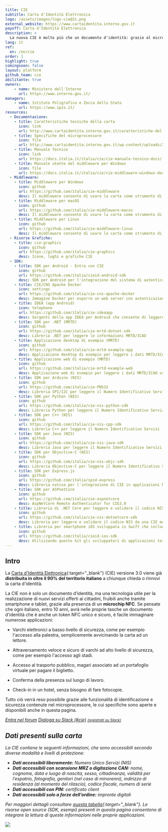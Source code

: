 ```yaml
---
title: CIE
subtitle: Carta d'Identità Elettronica
logo: /assets/images/logo-cie@2x.png
external_website: https://www.cartaidentita.interno.gov.it
payoff: Carta d'Identità Elettronica
description: >
  La nuova CIE è molto più che un documento d'identità: grazie al microprocessore RF può essere letta da dispositivi NFC (es. smartphone) e usata per accedere ai varchi o per creare connessioni sicure (TLS) verso i servizi in rete.
lang: it
ref:
  en: /en/cie
order: 1
highlight: true
comingsoon: false
layout: platform
github_team: cie
abilitante: true
owners:
    - name: Ministero dell'Interno
      url: https://www.interno.gov.it/
managers:
    - name: Istituto Poligrafico e Zecca dello Stato
      url: https://www.ipzs.it/
resources:
  - Documentazione:
    - title: Caratteristiche tecniche della carta
      icon: link
      url: http://www.cartaidentita.interno.gov.it/caratteristiche-del-documento/
    - title: Specifiche del microprocessore
      icon: file
      url: http://www.cartaidentita.interno.gov.it/wp-content/uploads/2016/07/cie_3.0_-_specifiche_chip.pdf
    - title: Manuale Tecnico
      icon: link
      url: https://docs.italia.it/italia/cie/cie-manuale-tecnico-docs/
    - title: Manuale utente del middleware per Windows
      icon: file
      url: https://docs.italia.it/italia/cie/cie-middleware-windows-docs/
  - Middleware:
    - title: Middleware per Windows
      icon: github
      url: https://github.com/italia/cie-middleware
      desc: Il middleware consente di usare la carta come strumento di accesso per i servizi web.
    - title: Middleware per macOS
      icon: github
      url: https://github.com/italia/cie-middleware-macos
      desc: Il middleware consente di usare la carta come strumento di accesso per i servizi web.
    - title: Middleware per Linux
      icon: github
      url: https://github.com/italia/cie-middleware-linux
      desc: Il middleware consente di usare la carta come strumento di accesso per i servizi web.
  - Risorse Grafiche:
    - title: cie-graphics
      icon: github
      url: https://github.com/italia/cie-graphics
      desc: Icone, loghi e grafiche CIE
  - SDK:
    - title: SDK per Android - Entra con CIE
      icon: github
      url: https://github.com/italia/cieid-android-sdk
      desc: SDK per Android per l'integrazione del sistema di autenticazione Entra con CIE
    - title: CIE/CNS Apache Docker
      icon: settings
      url: https://github.com/italia/cie-cns-apache-docker
      desc: Immagine Docker per esporre un web server con autenticazione basata su CIE e CNS
    - title: IDEA (app Android)
      icon: telephone
      url: https://github.com/italia/cie-ideaapp
      desc: Sorgenti della app IDEA per Android che consente di leggere e visualizzare i dati della carta con uno smartphone
    - title: SDK per .NET (MRTD)
      icon: github
      url: https://github.com/italia/cie-mrtd-dotnet-sdk
      desc: Libreria .NET per leggere le informazioni MRTD/ICAO
    - title: Applicazione desktop di esempio (MRTD)
      icon: github
      url: https://github.com/italia/cie-mrtd-example-app
      desc: Applicazione desktop di esempio per leggere i dati MRTD/ICAO usando la libreria .NET
    - title: Applicazione web di esempio (MRTD)
      icon: github
      url: https://github.com/italia/cie-mrtd-example-web
      desc: Applicazione web di esempio per leggere i dati MRTD/ICAO usando la libreria .NET
    - title: SDK per Arduino (NIS)
      icon: github
      url: https://github.com/italia/cie-PN532
      desc: Libreria SPI/I2C per leggere il Numero Identificativo Servizi con Arduino
    - title: SDK per Python (NIS)
      icon: github
      url: https://github.com/italia/cie-nis-python-sdk
      desc: Libreria Python per leggere il Numero Identificativo Servizi
    - title: SDK per C++ (NIS)
      icon: github
      url: https://github.com/italia/cie-nis-cpp-sdk
      desc: Libreria C++ per leggere il Numero Identificativo Servizi
    - title: SDK per Java (NIS)
      icon: github
      url: https://github.com/italia/cie-nis-java-sdk
      desc: Libreria Java per leggere il Numero Identificativo Servizi
    - title: SDK per Objective-C (NIS)
      icon: github
      url: https://github.com/italia/cie-nis-objc-sdk
      desc: Libreria Objective-C per leggere il Numero Identificativo Servizi
    - title: SDK per Express.js
      icon: github
      url: https://github.com/italia/spid-express
      desc: Libreria nativa per l'integrazione di CIE in applicazioni Node/Passport (Javascript)
    - title: SDK per ASPnetCore
      icon: github
      url: https://github.com/italia/cie-aspnetcore
      desc: AspNetCore Remote Authenticator for CIE3.0
    - title: Libreria di .NET Core per leggere e validare il codice NIS
      icon: github
      url: https://github.com/italia/cie-nis-dotnetcore-sdk
      desc: Libreria per leggere e validare il codice NIS da una CIE mediante .NET Core
    - title: Libreria per smartphone iOS sviluppata in Swift che include le funzionalità di autenticazione di "Entra con CIE"
      icon: github
      url: https://github.com/italia/cieid-ios-sdk
      desc: Utilizzando questo kit gli sviluppatori di applicazioni terze iOS possono integrare nella propria app l'autenticazione mediante la cartà d'identità elettronica (CIE 3.0).
---
```


## Intro

La [Carta d'Identità Elettronica](http://www.cartaidentita.interno.gov.it){:target="_blank"}
(CIE) versione 3.0 viene già **distribuita in oltre il 90% del territorio italiano** a chiunque chieda o rinnovi la carta d'identità.

La CIE non è solo un documento d’identità, ma una tecnologia utile per la
realizzazione di nuovi servizi offerti ai cittadini, fruibili anche tramite
smartphone e tablet, grazie alla presenza di un **microchip NFC**. Se pensate che
ogni italiano, entro 10 anni, avrà nelle proprie tasche un documento d'identità
che è anche un token NFC unico e sicuro, è facile immaginare numerose applicazioni:

 * Varchi elettronici a basso livello di sicurezza, come per esempio l'accesso alla palestra,
   semplicemente avvicinando la carta ad un lettore.

 * Attraversamento veloce e sicuro di varchi ad alto livello di sicurezza,
   come per esempio l'accesso agli stadi.

 * Accesso al trasporto pubblico, magari associato ad un portafoglio virtuale
   per pagare il biglietto.

 * Conferma della presenza sul luogo di lavoro.

 * Check-in in un hotel, senza bisogno di fare fotocopie.

Tutto ciò verrà reso possibile grazie alle funzionalità di identificazione
e sicurezza contenute nel microprocessore, le cui specifiche sono
aperte e disponibili anche in questa pagina.

<a class="btn btn-primary" href="https://forum.italia.it/c/cie" target="_blank"><i class="it-horn" /> Entra nel forum</a>
<a class="btn btn-primary" href="https://developersitalia.slack.com/messages/C75U26411" target="_blank"><i class="it-comment" /> Dialoga su Slack (#cie)</a> <a href="https://slack.developers.italia.it/" target="_blank"><small>(registrati su Slack)</small></a>

## Dati presenti sulla carta

La CIE contiene le seguenti informazioni, che sono accessibili secondo diverse modalità e livelli di protezione:

- **Dati accessibili liberamente:** Numero Unico Servizi (NIS)
- **Dati accessibili con scansione MRZ o digitazione CAN:** nome, cognome, data e luogo di nascita, sesso, cittadinanza, validità per l’espatrio, fotografia, genitori (nel caso di minorenni), indirizzo di residenza (al momento del rilascio), codice fiscale, numero di serie
- **Dati accessibili con PIN:** certificato client
- **Dati accessibili solo a forze dell’ordine:** impronte digitali

Per maggiori dettagli consultare [questa tabella](https://docs.google.com/spreadsheets/d/1mYQsAFIJ_TKLW3raaq0tZWpG8nr9dU4SpoJzH2SAHxM/edit?usp=sharing){:target="_blank"}. Le risorse open source (SDK, esempi) presenti in questa pagina consentono di integrare la lettura di queste informazioni nelle proprie applicazioni.

![](/assets/images/cie/cie_detail.png)

